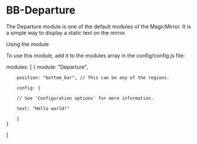 # BB-Departure

The Departure module is one of the default modules of the MagicMirror. It is a simple way to display a static text on the mirror.

Using the module

To use this module, add it to the modules array in the config/config.js file:

modules: [
	{
		module: "Departure",
		
		position: "bottom_bar",	// This can be any of the regions.
		
		config: {
		
		// See 'Configuration options' for more information.
		
		text: "Hello world!"
		
		}
	}
]

